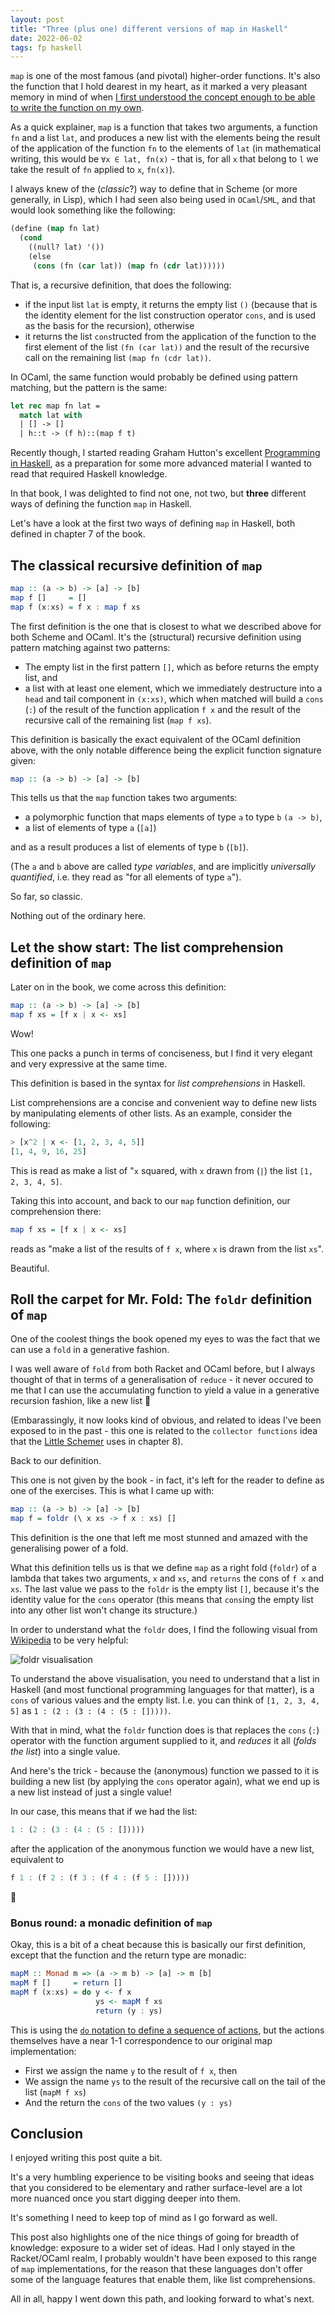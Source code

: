 ```yaml
---
layout: post
title: "Three (plus one) different versions of map in Haskell"
date: 2022-06-02
tags: fp haskell
---
```


`map` is one of the most famous (and pivotal) higher-order functions. It's also
the function that I hold dearest in my heart, as it marked a very pleasant memory
in mind of when [I first understood the concept enough to be able to write
the function on my own](https://gist.github.com/NlightNFotis/b662a0368b5eea68ebfde1e4e4fb9787).

As a quick explainer, `map` is a function that takes two arguments, a function `fn`
and a list `lat`, and produces a new list with the elements being the result of
the application of the function `fn` to the elements of `lat` (in mathematical writing,
this would be `∀x ∈ lat, fn(x)` - that is, for all `x` that belong to `l` we take the
result of `fn` applied to `x`, `fn(x)`).

I always knew of the (*classic*?) way to define that in Scheme (or more generally,
in Lisp), which I had seen also being used in `OCaml`/`SML`, and that would look
something like the following:

```lisp
(define (map fn lat)
  (cond
    ((null? lat) '())
    (else
     (cons (fn (car lat)) (map fn (cdr lat))))))
```

That is, a recursive definition, that does the following:

* if the input list `lat` is empty, it returns the empty list `()` (because that
  is the identity element for the list construction operator `cons`, and is used
  as the basis for the recursion), otherwise
* it returns the list `cons`tructed from the application of the function to the first
  element of the list `(fn (car lat))` and the result of the recursive call on
  the remaining list `(map fn (cdr lat))`.

In OCaml, the same function would probably be defined using pattern matching, but
the pattern is the same:

```ocaml
let rec map fn lat =
  match lat with
  | [] -> []
  | h::t -> (f h)::(map f t)
```

Recently though, I started reading Graham Hutton's excellent [Programming in Haskell](https://www.cs.nott.ac.uk/~pszgmh/pih.html),
as a preparation for some more advanced material I wanted to read that required Haskell
knowledge.

In that book, I was delighted to find not one, not two, but **three** different ways of
defining the function `map` in Haskell.

Let's have a look at the first two ways of defining `map` in Haskell, both defined in
chapter 7 of the book.

## The classical recursive definition of `map`

```haskell
map :: (a -> b) -> [a] -> [b]
map f []     = []
map f (x:xs) = f x : map f xs
```

The first definition is the one that is closest to what we described above for
both Scheme and OCaml. It's the (structural) recursive definition using pattern
matching against two patterns:

* The empty list in the first pattern `[]`, which as before returns the empty list,
  and
* a list with at least one element, which we immediately destructure into a `head`
  and tail component in `(x:xs)`, which when matched will build a `cons` (`:`) of
  the result of the function application `f x` and the result of the recursive call
  of the remaining list (`map f xs`).

This definition is basically the exact equivalent of the OCaml definition above,
with the only notable difference being the explicit function signature given:

```haskell
map :: (a -> b) -> [a] -> [b]
```

This tells us that the `map` function takes two arguments:

* a polymorphic function that maps elements of type `a` to type `b` `(a -> b)`,
* a list of elements of type `a` (`[a]`)

and as a result produces a list of elements of type `b` (`[b]`).

(The `a` and `b` above are called *type variables*, and are implicitly *universally
quantified*, i.e. they read as "for all elements of type `a`").

So far, so classic.

Nothing out of the ordinary here.

## Let the show start: The list comprehension definition of `map`

Later on in the book, we come across this definition:

```haskell
map :: (a -> b) -> [a] -> [b]
map f xs = [f x | x <- xs]
```

Wow!

This one packs a punch in terms of conciseness, but I find it very elegant
and very expressive at the same time.

This definition is based in the syntax for *list comprehensions* in Haskell.

List comprehensions are a concise and convenient way to define new lists
by manipulating elements of other lists. As an example, consider the following:

```haskell
> [x^2 | x <- [1, 2, 3, 4, 5]]
[1, 4, 9, 16, 25]
```

This is read as make a list of "`x` squared, with `x` drawn from (`|`) the list
`[1, 2, 3, 4, 5]`.

Taking this into account, and back to our `map` function definition, our comprehension
there:

```haskell
map f xs = [f x | x <- xs]
```

reads as "make a list of the results of `f x`, where `x` is drawn from the list `xs`".

Beautiful.

## Roll the carpet for Mr. Fold: The `foldr` definition of `map`

One of the coolest things the book opened my eyes to was the fact that we can
use a `fold` in a generative fashion.

I was well aware of `fold` from both Racket and OCaml before, but I always thought
of that in terms of a generalisation of `reduce` - it never occured to me that
I can use the accumulating function to yield a value in a generative recursion
fashion, like a new list 🤯

(Embarassingly, it now looks kind of obvious, and related to ideas I've been exposed
to in the past - this one is related to the `collector functions` idea that the [Little
Schemer](https://mitpress.mit.edu/books/little-schemer-fourth-edition) uses in chapter 8).

Back to our definition.

This one is not given by the book - in fact, it's left for the reader to define as one
of the exercises. This is what I came up with:

```haskell
map :: (a -> b) -> [a] -> [b]
map f = foldr (\ x xs -> f x : xs) []
```

This definition is the one that left me most stunned and amazed with the generalising
power of a fold.

What this definition tells us is that we define `map` as a right fold (`foldr`)
of a lambda that takes two arguments, `x` and `xs`, and `returns` the cons of `f x`
and `xs`. The last value we pass to the `foldr` is the empty list `[]`, because it's
the identity value for the `cons` operator (this means that `cons`ing the empty list
into any other list won't change its structure.)

In order to understand what the `foldr` does, I find the following visual from
[Wikipedia](https://en.wikipedia.org/wiki/Fold_(higher-order_function)) to be
very helpful:

![foldr visualisation](https://upload.wikimedia.org/wikipedia/commons/3/3e/Right-fold-transformation.png)

To understand the above visualisation, you need to understand that a list in Haskell
(and most functional programming languages for that matter), is a `cons` of various
values and the empty list. I.e. you can think of `[1, 2, 3, 4, 5]` as
`1 : (2 : (3 : (4 : (5 : []))))`.

With that in mind, what the `foldr` function does is that replaces the `cons` (`:`)
operator with the function argument supplied to it, and *reduces* it all (*folds the
list*) into a single value.

And here's the trick - because the (anonymous) function we passed to it is building
a new list (by applying the `cons` operator again), what we end up is a new list instead
of just a single value!

In our case, this means that if we had the list:

```haskell
1 : (2 : (3 : (4 : (5 : []))))
```

after the application of the anonymous function we would have a new list, equivalent to

```haskell
f 1 : (f 2 : (f 3 : (f 4 : (f 5 : []))))
```

🤯

### Bonus round: a monadic definition of `map`

Okay, this is a bit of a cheat because this is basically our first definition, except
that the function and the return type are monadic:

```hs
mapM :: Monad m => (a -> m b) -> [a] -> m [b]
mapM f []     = return []
mapM f (x:xs) = do y <- f x
                   ys <- mapM f xs
                   return (y : ys)
```

This is using the [`do` notation to define a sequence of actions](https://en.wikibooks.org/wiki/Haskell/do_notation),
but the actions themselves have a near 1-1 correspondence to our original map implementation:

* First we assign the name `y` to the result of `f x`, then
* We assign the name `ys` to the result of the recursive call on the tail of the list (`mapM f xs`)
* And the return the `cons` of the two values `(y : ys)`

## Conclusion

I enjoyed writing this post quite a bit.

It's a very humbling experience to be visiting books and seeing that ideas that you considered
to be elementary and rather surface-level are a lot more nuanced once you start digging deeper
into them.

It's something I need to keep top of mind as I go forward as well.

This post also highlights one of the nice things of going for breadth of knowledge: exposure
to a wider set of ideas. Had I only stayed in the Racket/OCaml realm, I probably wouldn't have
been exposed to this range of `map` implementations, for the reason that these languages don't
offer some of the language features that enable them, like list comprehensions.

All in all, happy I went down this path, and looking forward to what's next.
